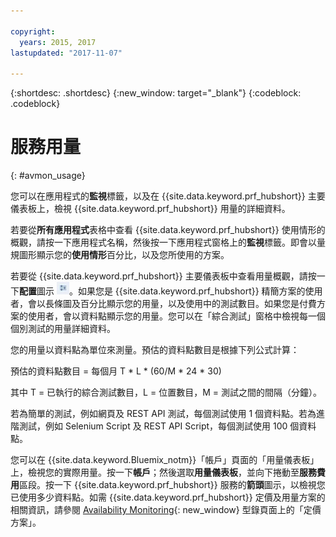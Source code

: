 ```yaml
---

copyright:
  years: 2015, 2017
lastupdated: "2017-11-07"

---
```


{:shortdesc: .shortdesc}
{:new_window: target="_blank"}
{:codeblock: .codeblock}

# 服務用量
{: #avmon_usage}

您可以在應用程式的**監視**標籤，以及在 {{site.data.keyword.prf_hubshort}} 主要儀表板上，檢視 {{site.data.keyword.prf_hubshort}} 用量的詳細資料。

若要從**所有應用程式**表格中查看 {{site.data.keyword.prf_hubshort}} 使用情形的概觀，請按一下應用程式名稱，然後按一下應用程式窗格上的**監視**標籤。即會以量規圖形顯示您的**使用情形**百分比，以及您所使用的方案。

若要從 {{site.data.keyword.prf_hubshort}} 主要儀表板中查看用量概觀，請按一下**配置**圖示 ![「配置」圖示](images/config_icn_white_smll.jpg)。如果您是 {{site.data.keyword.prf_hubshort}} 精簡方案的使用者，會以長條圖及百分比顯示您的用量，以及使用中的測試數目。如果您是付費方案的使用者，會以資料點顯示您的用量。您可以在「綜合測試」窗格中檢視每一個個別測試的用量詳細資料。

您的用量以資料點為單位來測量。預估的資料點數目是根據下列公式計算：

預估的資料點數目 = 每個月 T \* L \* (60/M \* 24 \* 30)

其中 T = 已執行的綜合測試數目，L = 位置數目，M = 測試之間的間隔（分鐘）。

若為簡單的測試，例如網頁及 REST API 測試，每個測試使用 1 個資料點。若為進階測試，例如 Selenium Script 及 REST API Script，每個測試使用 100 個資料點。

您可以在 {{site.data.keyword.Bluemix_notm}}「帳戶」頁面的「用量儀表板」上，檢視您的實際用量。按一下**帳戶**；然後選取**用量儀表板**，並向下捲動至**服務費用**區段。按一下
{{site.data.keyword.prf_hubshort}} 服務的**箭頭**圖示，以檢視您已使用多少資料點。如需 {{site.data.keyword.prf_hubshort}} 定價及用量方案的相關資訊，請參閱 [Availability Monitoring](https://console.{DomainName}/catalog/services/availability-monitoring/ "（在新分頁或視窗中開啟）"){: new_window} 型錄頁面上的「定價方案」。
